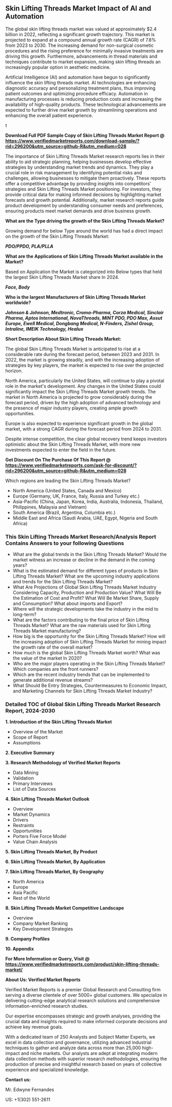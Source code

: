 <h2>Skin Lifting Threads Market Impact of AI and Automation</h2><p>The global skin lifting threads market was valued at approximately $2.4 billion in 2022, reflecting a significant growth trajectory. This market is projected to expand at a compound annual growth rate (CAGR) of 7.8% from 2023 to 2030. The increasing demand for non-surgical cosmetic procedures and the rising preference for minimally invasive treatments are driving this growth. Furthermore, advancements in thread materials and techniques contribute to market expansion, making skin lifting threads an increasingly popular option in aesthetic medicine.</p><p>Artificial Intelligence (AI) and automation have begun to significantly influence the skin lifting threads market. AI technologies are enhancing diagnostic accuracy and personalizing treatment plans, thus improving patient outcomes and optimizing procedure efficacy. Automation in manufacturing processes is reducing production costs and increasing the availability of high-quality products. These technological advancements are expected to further drive market growth by streamlining operations and enhancing the overall patient experience.</p>t</p><p id="" class=""><strong>Download Full PDF Sample Copy of Skin Lifting Threads Market Report @ <a href="https://www.verifiedmarketreports.com/download-sample/?rid=296200&utm_source=github-R&utm_medium=028" target="_blank">https://www.verifiedmarketreports.com/download-sample/?rid=296200&utm_source=github-R&utm_medium=028</a></strong></p><p>The importance of&nbsp;Skin Lifting Threads Market research reports lies in their ability to aid strategic planning, helping businesses develop effective strategies by understanding market trends and dynamics. They play a crucial role in risk management by identifying potential risks and challenges, allowing businesses to mitigate them proactively. These reports offer a competitive advantage by providing insights into competitors' strategies and Skin Lifting Threads Market positioning. For investors, they provide critical data for making informed decisions by highlighting market forecasts and growth potential. Additionally, market research reports guide product development by understanding consumer needs and preferences, ensuring products meet market demands and drive business growth.</p><p><strong>What are the&nbsp;Type driving the growth of the Skin Lifting Threads Market?</strong></p><p id="" class="">Growing demand for below Type around the world has had a direct impact on the growth of the Skin Lifting Threads Market:</p><em><strong>PDO/PPDO, PLA/PLLA</strong></em></p><strong>What are the&nbsp;Applications&nbsp;of Skin Lifting Threads Market available in the Market?</strong></p><p id="" class="">Based on Application the Market is categorized into Below types that held the largest Skin Lifting Threads Market share In 2024.</p><em><strong>Face, Body</strong></em></p><strong>Who is the largest Manufacturers of Skin Lifting Threads Market worldwide?</strong></p><p><em><strong>Johnson & Johnson, Medtronic, Croma-Pharma, Corza Medical, Sinclair Pharma, Aptos International, NovaThreads, MINT PDO, PDO Max, Assut Europe, Ewell Medical, Dongbang Medical, N-Finders, Zishel Group, Intraline, IMEIK Technology, Healux</strong></em></p><p id="" class=""><strong>Short Description About Skin Lifting Threads Market:</strong></p><p>The global Skin Lifting Threads Market is anticipated to rise at a considerable rate during the forecast period, between 2023 and 2031. In 2022, the market is growing steadily, and with the increasing adoption of strategies by key players, the market is expected to rise over the projected horizon.</p><p>North America, particularly the United States, will continue to play a pivotal role in the market's development. Any changes in the United States could significantly impact the Skin Lifting Threads Market growth trends. The market in North America is projected to grow considerably during the forecast period, driven by the high adoption of advanced technology and the presence of major industry players, creating ample growth opportunities.</p><p>Europe is also expected to experience significant growth in the global market, with a strong CAGR during the forecast period from 2024 to 2031.</p><p>Despite intense competition, the clear global recovery trend keeps investors optimistic about the Skin Lifting Threads Market, with more new investments expected to enter the field in the future.</p><p id="" class=""><strong>Get Discount On The Purchase Of This Report @ <a href="https://www.verifiedmarketreports.com/ask-for-discount/?rid=296200&utm_source=github-R&utm_medium=028" target="_blank">https://www.verifiedmarketreports.com/ask-for-discount/?rid=296200&utm_source=github-R&utm_medium=028</a></strong></p>Which regions are leading the Skin Lifting Threads Market?</p><ul><li>North America (United States, Canada and Mexico)</li><li>Europe (Germany, UK, France, Italy, Russia and Turkey etc.)</li><li>Asia-Pacific (China, Japan, Korea, India, Australia, Indonesia, Thailand, Philippines, Malaysia and Vietnam)</li><li>South America (Brazil, Argentina, Columbia etc.)</li><li>Middle East and Africa (Saudi Arabia, UAE, Egypt, Nigeria and South Africa)</li></ul><h3 id="" class="">This Skin Lifting Threads Market Research/Analysis Report Contains Answers to your following Questions</h3><ul><li>What are the global trends in the Skin Lifting Threads Market? Would the market witness an increase or decline in the demand in the coming years?</li><li>What is the estimated demand for different types of products in Skin Lifting Threads Market? What are the upcoming industry applications and trends for the Skin Lifting Threads Market?</li><li>What Are Projections of Global Skin Lifting Threads Market Industry Considering Capacity, Production and Production Value? What Will Be the Estimation of Cost and Profit? What Will Be Market Share, Supply and Consumption? What about imports and Export?</li><li>Where will the strategic developments take the industry in the mid to long-term?</li><li>What are the factors contributing to the final price of Skin Lifting Threads Market? What are the raw materials used for Skin Lifting Threads Market manufacturing?</li><li>How big is the opportunity for the Skin Lifting Threads Market? How will the increasing adoption of Skin Lifting Threads Market for mining impact the growth rate of the overall market?</li><li>How much is the global Skin Lifting Threads Market worth? What was the value of the market In 2020?</li><li>Who are the major players operating in the Skin Lifting Threads Market? Which companies are the front runners?</li><li>Which are the recent industry trends that can be implemented to generate additional revenue streams?</li><li>What Should Be Entry Strategies, Countermeasures to Economic Impact, and Marketing Channels for Skin Lifting Threads Market Industry?</li></ul><h3 id="" class="">Detailed TOC of Global Skin Lifting Threads Market Research Report, 2024-2030</h3><p id="" class=""><strong>1. Introduction of the Skin Lifting Threads Market</strong></p><ul><li>Overview of the Market</li><li>Scope of Report</li><li>Assumptions</li></ul><p id="" class=""><strong>2. Executive Summary</strong></p><p id="" class=""><strong>3. Research Methodology of Verified Market Reports</strong></p><ul><li>Data Mining</li><li>Validation</li><li>Primary Interviews</li><li>List of Data Sources</li></ul><p id="" class=""><strong>4. Skin Lifting Threads Market Outlook</strong></p><ul><li>Overview</li><li>Market Dynamics</li><li>Drivers</li><li>Restraints</li><li>Opportunities</li><li>Porters Five Force Model</li><li>Value Chain Analysis</li></ul><p id="" class=""><strong>5. Skin Lifting Threads Market, By Product</strong></p><p id="" class=""><strong>6. Skin Lifting Threads Market, By Application</strong></p><p id="" class=""><strong>7. Skin Lifting Threads Market, By Geography</strong></p><ul><li>North America</li><li>Europe</li><li>Asia Pacific</li><li>Rest of the World</li></ul><p id="" class=""><strong>8. Skin Lifting Threads Market Competitive Landscape</strong></p><ul><li>Overview</li><li>Company Market Ranking</li><li>Key Development Strategies</li></ul><p id="" class=""><strong>9. Company Profiles</strong></p><p id="" class=""><strong>10. Appendix</strong></p><p id="" class=""><strong>For More Information or Query, Visit @ <a href="https://www.verifiedmarketreports.com/product/skin-lifting-threads-market/" target="_blank">https://www.verifiedmarketreports.com/product/skin-lifting-threads-market/</a></strong></p><p id="" class=""><strong>About Us: Verified Market Reports</strong></p><p id="" class="">Verified Market Reports is a premier Global Research and Consulting firm serving a diverse clientele of over 5000+ global customers. We specialize in delivering cutting-edge analytical research solutions and comprehensive information-enriched research studies.</p><p id="" class="">Our expertise encompasses strategic and growth analyses, providing the crucial data and insights required to make informed corporate decisions and achieve key revenue goals.</p><p id="" class="">With a dedicated team of 250 Analysts and Subject Matter Experts, we excel in data collection and governance, utilizing advanced industrial techniques to gather and analyze data across more than 25,000 high-impact and niche markets. Our analysts are adept at integrating modern data collection methods with superior research methodologies, ensuring the production of precise and insightful research based on years of collective experience and specialized knowledge.</p><p id="" class=""><strong>Contact us:</strong></p><p id="" class="">Mr. Edwyne Fernandes</p><p id="" class="">US: +1(302) 551-2611</p>